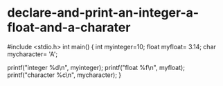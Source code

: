 # declare-and-print-an-integer-a-float-and-a-charater

#include <stdio.h>
int main()
{
  int myinteger=10;
  float myfloat= 3.14;
  char mycharacter= 'A';
  
  printf("integer %d\n", myinteger);
  printf("float %f\n", myfloat);
  printf("character %c\n", mycharacter);
}
